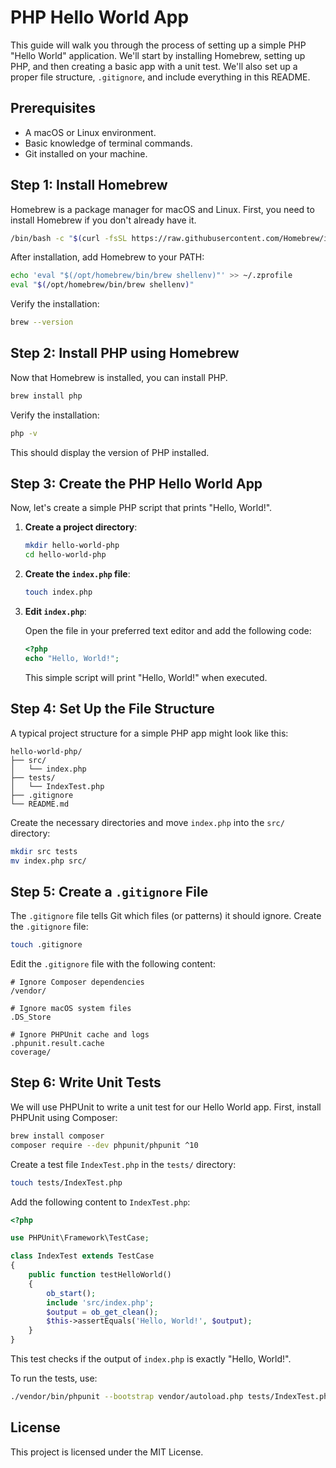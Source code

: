 # PHP Hello World App

This guide will walk you through the process of setting up a simple PHP "Hello World" application. We'll start by installing Homebrew, setting up PHP, and then creating a basic app with a unit test. We'll also set up a proper file structure, `.gitignore`, and include everything in this README.

## Prerequisites

- A macOS or Linux environment.
- Basic knowledge of terminal commands.
- Git installed on your machine.

## Step 1: Install Homebrew

Homebrew is a package manager for macOS and Linux. First, you need to install Homebrew if you don't already have it.

```bash
/bin/bash -c "$(curl -fsSL https://raw.githubusercontent.com/Homebrew/install/HEAD/install.sh)"
```

After installation, add Homebrew to your PATH:

```bash
echo 'eval "$(/opt/homebrew/bin/brew shellenv)"' >> ~/.zprofile
eval "$(/opt/homebrew/bin/brew shellenv)"
```

Verify the installation:

```bash
brew --version
```

## Step 2: Install PHP using Homebrew

Now that Homebrew is installed, you can install PHP.

```bash
brew install php
```

Verify the installation:

```bash
php -v
```

This should display the version of PHP installed.

## Step 3: Create the PHP Hello World App

Now, let's create a simple PHP script that prints "Hello, World!".

1. **Create a project directory**:

    ```bash
    mkdir hello-world-php
    cd hello-world-php
    ```

2. **Create the `index.php` file**:

    ```bash
    touch index.php
    ```

3. **Edit `index.php`**:

    Open the file in your preferred text editor and add the following code:

    ```php
    <?php
    echo "Hello, World!";
    ```
   
   This simple script will print "Hello, World!" when executed.

## Step 4: Set Up the File Structure

A typical project structure for a simple PHP app might look like this:

```
hello-world-php/
├── src/
│   └── index.php
├── tests/
│   └── IndexTest.php
├── .gitignore
└── README.md
```

Create the necessary directories and move `index.php` into the `src/` directory:

```bash
mkdir src tests
mv index.php src/
```

## Step 5: Create a `.gitignore` File

The `.gitignore` file tells Git which files (or patterns) it should ignore. Create the `.gitignore` file:

```bash
touch .gitignore
```

Edit the `.gitignore` file with the following content:

```
# Ignore Composer dependencies
/vendor/

# Ignore macOS system files
.DS_Store

# Ignore PHPUnit cache and logs
.phpunit.result.cache
coverage/
```

## Step 6: Write Unit Tests

We will use PHPUnit to write a unit test for our Hello World app. First, install PHPUnit using Composer:

```bash
brew install composer
composer require --dev phpunit/phpunit ^10
```

Create a test file `IndexTest.php` in the `tests/` directory:

```bash
touch tests/IndexTest.php
```

Add the following content to `IndexTest.php`:

```php
<?php

use PHPUnit\Framework\TestCase;

class IndexTest extends TestCase
{
    public function testHelloWorld()
    {
        ob_start();
        include 'src/index.php';
        $output = ob_get_clean();
        $this->assertEquals('Hello, World!', $output);
    }
}
```

This test checks if the output of `index.php` is exactly "Hello, World!".

To run the tests, use:

```bash
./vendor/bin/phpunit --bootstrap vendor/autoload.php tests/IndexTest.php
```

## License

This project is licensed under the MIT License.